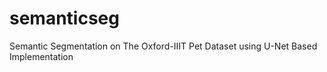 # semanticseg
Semantic Segmentation on The Oxford-IIIT Pet Dataset using U-Net Based Implementation
